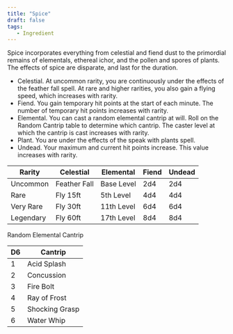 ```yaml
---
title: "Spice"
draft: false
tags:
   - Ingredient
---
```

Spice incorporates everything from celestial and fiend dust to the primordial remains of elementals, ethereal ichor, and the pollen and spores of plants. The effects of spice are disparate, and last for the duration. 
- Celestial. At uncommon rarity, you are continuously under the effects of the feather fall spell. At rare and higher rarities, you also gain a flying speed, which increases with rarity. 
- Fiend. You gain temporary hit points at the start of each minute. The number of temporary hit points increases with rarity. 
- Elemental. You can cast a random elemental cantrip at will. Roll on the Random Cantrip table to determine which cantrip. The caster level at which the cantrip is cast increases with rarity.
- Plant. You are under the effects of the speak with plants spell. 
- Undead. Your maximum and current hit points increase. This value increases with rarity.

| Rarity    | Celestial    | Elemental  | Fiend | Undead |
| --------- | ------------ | ---------- | ----- | ------ |
| Uncommon  | Feather Fall | Base Level | 2d4   | 2d4    |
| Rare      | Fly 15ft     | 5th Level  | 4d4   | 4d4    |
| Very Rare | Fly 30ft     | 11th Level | 6d4   | 6d4    |
| Legendary | Fly 60ft     | 17th Level | 8d4   | 8d4    | 

Random Elemental Cantrip

| D6  | Cantrip        |
| --- | -------------- |
| 1   | Acid Splash    |
| 2   | Concussion     |
| 3   | Fire Bolt      |
| 4   | Ray of Frost   |
| 5   | Shocking Grasp |
| 6   | Water Whip     | 




